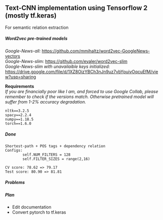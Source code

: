 ## Text-CNN implementation using Tensorflow 2 (mostly tf.keras)  
For semantic relation extraction

<h5>Word2vec pre-trained models</h5>

*Google-News-all:* https://github.com/mmihaltz/word2vec-GoogleNews-vectors \
*Google-News-slim:* https://github.com/eyaler/word2vec-slim \
*Google-News-slim with unavailaible keys initialized:* https://drive.google.com/file/d/1XZ8OizYBCh3nJn9uz7vbYpuivOqcuEfM/view?usp=sharing


**Requirements** \
*If you are financially poor like I am, and forced to use Google Collab,
please remember to check if the versions match.
Otherwise pretrained model will suffer from 1-2% accuracy degradation.*

    nltk==3.2.5
    spacy==2.2.4
    numpy==1.18.5
    torch==1.6.0
    
##### Done 

```
Shortest-path + POS tags + dependency relation
Configs:
        self.NUM_FILTERS = 128
        self.FILTER_SIZES = range(2,16)

CV score: 78.62 => 79.17
Test score: 80.90 => 81.81
```
##### Problems

##### Plan
- Edit documentation
- Convert pytorch to tf.keras

